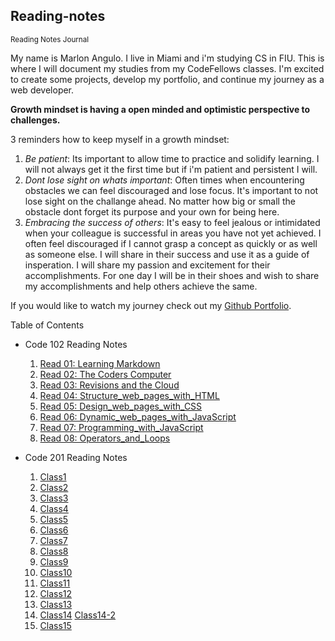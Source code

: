 ## Reading-notes
<sub>Reading Notes Journal</sub>

My name is Marlon Angulo. I live in Miami and i'm studying CS in FIU. This is where I will document my studies from my CodeFellows classes. I'm excited to create some projects, develop my portfolio, and continue my journey as a web developer.

**Growth mindset is having a open minded and optimistic perspective to challenges.**

3 reminders how to keep myself in a growth mindset:
  1. *Be patient*: Its important to allow time to practice and solidify learning. I will not always get it the first time but if i'm patient and persistent I will.
  2. *Dont lose sight on whats important*: Often times when encountering obstacles we can feel discouraged and lose focus. It's important to not lose sight on the challange ahead. No matter how big or small the obstacle dont forget its purpose and your own for being here.
  3. *Embracing the success of others*: It's easy to feel jealous or intimidated when your colleague is successful in areas you have not yet achieved. I often feel discouraged if I cannot grasp a concept as quickly or as well as someone else. I will share in their success and use it as a guide of insperation. I will share my passion and excitement for their accomplishments. For one day I will be in their shoes and wish to share my accomplishments and help others achieve the same.

If you would like to watch my journey check out my [Github Portfolio](github.com/junior033/).

Table of Contents
- Code 102 Reading Notes
  1. [Read 01: Learning Markdown](./102-notes/Read%3A01-Learning%20Markdown.md)
  2. [Read 02: The Coders Computer](./102-notes/Read%3A%2002%20-%20The%20Coder's%20Computer.md)
  3. [Read 03: Revisions and the Cloud](./102-notes/Read%3A%2003%20-%20Revisions%20and%20the%20Cloud.md)
  4. [Read 04: Structure_web_pages_with_HTML](./102-notes/Read%3A04-Structure_web_pages_with_HTML.md)
  5. [Read 05: Design_web_pages_with_CSS](./102-notes/Read%3A05-Design_web_pages_with_CSS.md)
  6. [Read 06: Dynamic_web_pages_with_JavaScript](./102-notes/Read%3A06-Dynamic_web_pages_with_JavaScript.md)
  7. [Read 07: Programming_with_JavaScript](./102-notes/Read%3A07-Programming_with_JavaScript.md)
  8. [Read 08: Operators_and_Loops](./102-notes/Read%3A08-Operators_and_Loops.md)

- Code 201 Reading Notes
  1. [Class1](./201-notes/class1.md)
  2. [Class2](./201-notes/class2.md)
  3. [Class3](./201-notes/class3.md)
  4. [Class4](./201-notes/class4.md)
  5. [Class5](./201-notes/class5.md)
  6. [Class6](./201-notes/class6.md)
  7. [Class7](./201-notes/class7.md)
  8. [Class8](./201-notes/class8.md)
  9. [Class9](./201-notes/class9.md)
  10. [Class10](./201-notes/class10.md)
  11. [Class11](./201-notes/class11.md)
  12. [Class12](./201-notes/class12.md)
  13. [Class13](./201-notes/class13.md)
  14. [Class14](./201-notes/class14.md) [Class14-2](./201-notes/class14-2.md)
  15. [Class15](./201-notes/class15.md)
